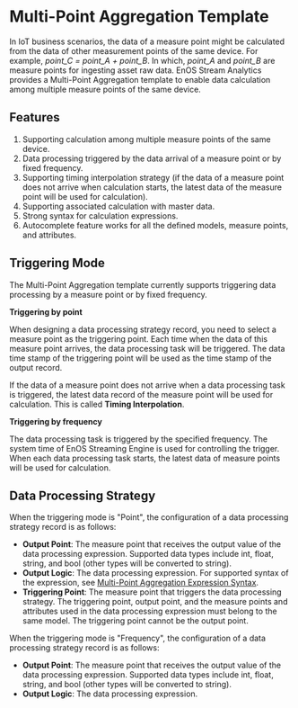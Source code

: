 # Multi-Point Aggregation Template
In IoT business scenarios, the data of a measure point might be calculated from the data of other measurement points of the same device. For example, *point_C = point_A + point_B*. In which, *point_A* and *point_B* are measure points for ingesting asset raw data. EnOS Stream Analytics provides a Multi-Point Aggregation template to enable data calculation among multiple measure points of the same device. 

## Features
1. Supporting calculation among multiple measure points of the same device.
2. Data processing triggered by the data arrival of a measure point or by fixed frequency.
3. Supporting timing interpolation strategy (if the data of a measure point does not arrive when calculation starts, the latest data of the measure point will be used for calculation).
4. Supporting associated calculation with master data.
5. Strong syntax for calculation expressions.
6. Autocomplete feature works for all the defined models, measure points, and attributes.

<!--

## Data Sources

The data involved in the calculation must belong to the same device model. The variables in the calculation expression can be measure points and attributes of the model. When writing the data processing expression, you must use measure points and attributes that have been declared as data sources. The conditions for configuring data sources are as follows:

- Multiple models are supported
- Multiple measure points and attributes in a model are supported

-->

## Triggering Mode

The Multi-Point Aggregation template currently supports triggering data processing by a measure point or by fixed frequency.

**Triggering by point**

When designing a data processing strategy record, you need to select a measure point as the triggering point. Each time when the data of this measure point arrives, the data processing task will be triggered. The data time stamp of the triggering point will be used as the time stamp of the output record.

If the data of a measure point does not arrive when a data processing task is triggered, the latest data record of the measure point will be used for calculation. This is called **Timing Interpolation**.   

**Triggering by frequency**

The data processing task is triggered by the specified frequency. The system time of EnOS Streaming Engine is used for controlling the trigger. When each data processing task starts, the latest data of measure points will be used for calculation.  

## Data Processing Strategy
When the triggering mode is "Point", the configuration of a data processing strategy record is as follows:

- **Output Point**: The measure point that receives the output value of the data processing expression. Supported data types include int, float, string, and bool (other types will be converted to string).
- **Output Logic**: The data processing expression. For supported syntax of the expression, see [Multi-Point Aggregation Expression Syntax](../reference/statement_syntax).
- **Triggering Point**: The measure point that triggers the data processing strategy. The triggering point, output point, and the measure points and attributes used in the data processing expression must belong to the same model. The triggering point cannot be the output point.

When the triggering mode is "Frequency", the configuration of a data processing strategy record is as follows:

- **Output Point**: The measure point that receives the output value of the data processing expression. Supported data types include int, float, string, and bool (other types will be converted to string).
- **Output Logic**: The data processing expression.










